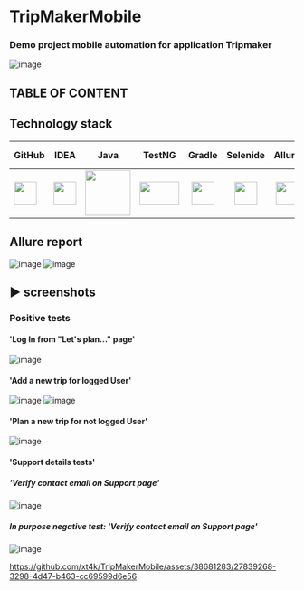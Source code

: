 # TripMakerMobile
### Demo project mobile automation for application Tripmaker
![image](https://github.com/xt4k/TripMakerMobile/assets/38681283/e7ec60bc-82e9-4064-8b6d-3a0d88a29c31)

## TABLE OF CONTENT

## Technology stack

| GitHub | IDEA | Java | TestNG | Gradle | Selenide | Allure | Appium | SauceLabs | Android Studio | 
|:------ |:----:|:----:|:------:|:-----:|:---------:|:------:|:------:|:----------:|:------:|
| <img src="https://user-images.githubusercontent.com/38681283/120561870-048f0480-c40e-11eb-9ff8-c155f9d617c4.png" width="40" height="40"> | <img src="https://user-images.githubusercontent.com/38681283/120561799-e88b6300-c40d-11eb-91ba-d4103ef6d4b5.png" width="40" height="40"> | <img src="https://github.com/xt4k/TripMakerMobile/assets/38681283/61fe7235-ea7a-44ec-88f1-4b961118b17b.png" width="80" height="80"> | <img src="https://github.com/xt4k/TripMakerMobile/assets/38681283/f4d2515b-fc45-4a7a-931f-fe6472b6c813.png" width="70" height="40"> | <img src="https://user-images.githubusercontent.com/38681283/120562398-fbeafe00-c40e-11eb-9fe7-3a641bf7115c.png" width="40" height="40"> | <img src="https://user-images.githubusercontent.com/38681283/120562458-1c1abd00-c40f-11eb-8ce8-2eb023f3e24f.png" width="40" height="40"> | <img src="https://user-images.githubusercontent.com/38681283/120562749-b5e26a00-c40f-11eb-91d9-641e254428c9.png" width="40" height="40"> | <img src="https://user-images.githubusercontent.com/38681283/120563090-72d4c680-c410-11eb-8a3f-2309be0a818f.png" width="40" height="40"> | <img src="https://github.com/xt4k/HelsiLocalMobileTesting/assets/38681283/d2ab30e3-1d96-4ee5-b49f-8d64f97e90ef.png" width="60" height="60">| <img src="https://user-images.githubusercontent.com/38681283/120563229-bf200680-c410-11eb-91a6-d54243d0cda6.png" width="40" height="40"> |

## Allure report
![image](https://github.com/xt4k/TripMakerMobile/assets/38681283/54cfef61-0b09-4dfc-bb33-f2d823abf75e)
![image](https://github.com/xt4k/TripMakerMobile/assets/38681283/aa234807-9280-47fc-b5e5-eb0268fe7de7)


## :arrow_forward: screenshots
### Positive tests
#### 'Log In from "Let's plan..." page'
![image](https://github.com/xt4k/TripMakerMobile/assets/38681283/2c7e4724-c5af-41a9-a4e5-2db81651d705)

#### 'Add a new trip for logged User'
![image](https://github.com/xt4k/TripMakerMobile/assets/38681283/667f2ad9-0d44-4e0d-bf3c-0d13648d609f)
![image](https://github.com/xt4k/TripMakerMobile/assets/38681283/1116488f-f1fc-478e-9842-7a6df75edb80)

#### 'Plan a new trip for not logged User'
![image](https://github.com/xt4k/TripMakerMobile/assets/38681283/a3e8e342-6b8e-4786-b34e-f1aa1871237a)

#### 'Support details tests'
##### 'Verify contact email on Support page'
![image](https://github.com/xt4k/TripMakerMobile/assets/38681283/641096a3-ed6b-4bcd-8ceb-f98b5ac3065b)

##### In purpose negative test: 'Verify contact email on Support page'
![image](https://github.com/xt4k/TripMakerMobile/assets/38681283/9d4837a1-bff5-4872-b8f8-3a63dbc2cac0)


https://github.com/xt4k/TripMakerMobile/assets/38681283/27839268-3298-4d47-b463-cc69599d6e56

